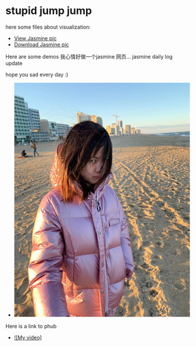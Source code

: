 # stupid jump jump 
here some files about visualization: 
- [View Jasmine pic](jas.html)
- [Download Jasmine pic](jas.ipynb)

Here are some demos
我心情好做一个jasmine 网页...
jasmine daily log update 


hope you sad every day :)
- ![Jas happy face](jas.jpg)

Here is a link to phub
- [![My video]](https://www.google.com)
